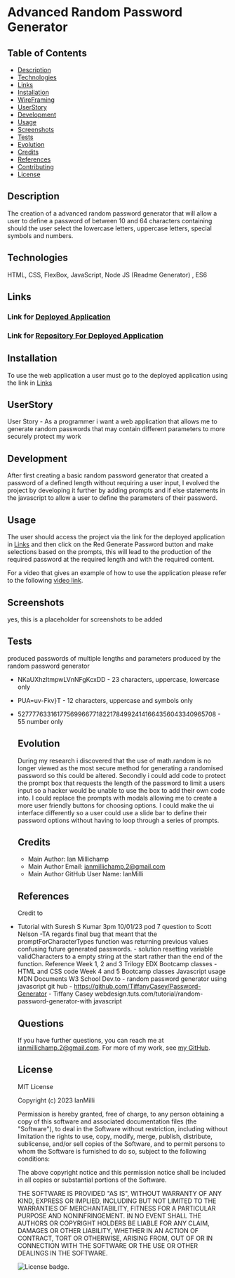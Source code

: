 # Advanced Random Password Generator
 
   ## Table of Contents

   * [Description](#description)
   * [Technologies](#technologies)
   * [Links](#links)
   * [Installation](#installation)
   * [WireFraming](#wireframing)
   * [UserStory](#userstory)
   * [Development](#development)
   * [Usage](#usage)
   * [Screenshots](#screenshots)
   * [Tests](#tests)
   * [Evolution](#evolution)
   * [Credits](#credits)
   * [References](#references)
   * [Contributing](#contributing)
   * [License](#license)
   
   
   ## Description

   The creation of a advanced random password generator that will allow a user to define a password of between 10 and 64 characters containing should the user select the lowercase letters, uppercase letters, special symbols and numbers.

   ## Technologies

   HTML, CSS, FlexBox, JavaScript, Node JS (Readme Generator) , ES6

   ## Links

   ### Link for [Deployed Application](https://ianmilli.github.io/Advanced-Random-Password-Generator--Web-Application/)
   
   ### Link for [Repository For Deployed Application](https://github.com/IanMilli/Advanced-Random-Password-Generator--Web-Application)
   
   ## Installation 

   To use the web application a user must go to the deployed application using the link in [Links](#links)


   ## UserStory

   User Story - As a programmer i want a web application that allows me to generate random passwords that may contain different parameters to more securely  protect my work

   ## Development

   After first creating a basic random password generator that created a password of a defined length without requiring a user input, I evolved the project by developing it further by adding prompts and if else statements in the javascript to allow a user to define the parameters of their password.

   ## Usage

   The user should access the project via the link for the deployed application in [Links](#links) and then click on the Red Generate Password button and make selections based on the prompts, this will lead to the production of the required password at the required length and with the required content.

   For a video that gives an example of how to use the application please refer to the following [video link](https://drive.google.com/file/d/1k3Ag5q_0v0_j3Z16LaDDxEFVml-N_EZe/view).

   ## Screenshots

   yes, this is a placeholder for screenshots to be added

   ## Tests

   produced passwords of multiple lengths and parameters produced by the random password generator
- NKaUXhzltmpwLVnNFgKcxDD - 23 characters, uppercase, lowercase only
- PUA=uv-Fkv}T - 12 characters, uppercase and symbols only
- 5277776331617756996677182217849924141664356043340965708 - 55 number only


   ## Evolution

   During my research i discovered that the use of math.random is no longer viewed as the most secure method for generating a randomised password so this could be altered. Secondly i could add code to protect the prompt box that requests the length of the password to limit a users input so a hacker would be unable to use the box to add their own code into. I could replace the prompts with modals allowing me to create a more user friendly buttons for choosing options. I could make the ui interface differently so a user could use a slide bar to define their password options without having to loop through a series of prompts. 

   ## Credits

   * Main Author:                   Ian Millichamp
   * Main Author Email:             ianmillichamp.2@gmail.com
   * Main Author GitHub User Name:  IanMilli

  

   ## References

   Credit to
* Tutorial with Suresh S Kumar 3pm 10/01/23
   pod 7 question to Scott Nelson -TA regards final bug that meant that the promptForCharacterTypes function was returning previous values confusing future generated passwords. - solution resetting variable validCharacters to a empty string at the start rather than the end of the function.
   Reference 
   Week 1, 2 and 3  Trilogy EDX Bootcamp classes - HTML and CSS code
   Week 4 and 5 Bootcamp classes Javascript usage
   MDN Documents
   W3 School
   Dev.to - random password generator using javascript
   git hub - https://github.com/TiffanyCasey/Password-Generator - Tiffany Casey
   webdesign.tuts.com/tutorial/random-password-generator-with javascript



   ## Questions

   If you have further questions, you can reach me at ianmillichamp.2@gmail.com. For more of my work, see [my GitHub](https://github.com/https://github.com/IanMilli).
  
   ## License
   MIT License

   Copyright (c) 2023 IanMilli

   Permission is hereby granted, free of charge, to any person obtaining a copy of this software and associated documentation files (the "Software"), to deal
   in the Software without restriction, including without limitation the rights to use, copy, modify, merge, publish, distribute, sublicense, and/or sell copies of the Software, and to permit persons to whom the Software is furnished to do so, subject to the following conditions:

   The above copyright notice and this permission notice shall be included in all copies or substantial portions of the Software.

   THE SOFTWARE IS PROVIDED "AS IS", WITHOUT WARRANTY OF ANY KIND, EXPRESS OR IMPLIED, INCLUDING BUT NOT LIMITED TO THE WARRANTIES OF MERCHANTABILITY, FITNESS FOR A PARTICULAR PURPOSE AND NONINFRINGEMENT. IN NO EVENT SHALL THE AUTHORS OR COPYRIGHT HOLDERS BE LIABLE FOR ANY CLAIM, DAMAGES OR OTHER LIABILITY, WHETHER IN AN ACTION OF CONTRACT, TORT OR OTHERWISE, ARISING FROM, OUT OF OR IN CONNECTION WITH THE SOFTWARE OR THE USE OR OTHER DEALINGS IN THE SOFTWARE.

   ![License badge](https://img.shields.io/badge/license-MIT-brightgreen).
 


